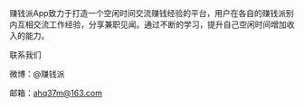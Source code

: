 赚钱派App致力于打造一个空闲时间交流赚钱经验的平台，用户在各自的赚钱派别内互相交流工作经验，分享兼职见闻。通过不断的学习，提升自己空闲时间增加收入的能力。


联系我们

微博：@赚钱派

邮箱：ahq37m@163.com
